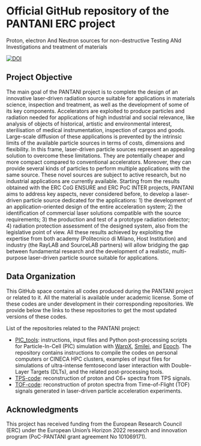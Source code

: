 # Official GitHub repository of the PANTANI ERC project

Proton, electron And Neutron sources for non-destructive Testing ANd Investigations and treatment of materials

[![DOI](https://zenodo.org/badge/DOI/10.5281/zenodo.10014520.svg)](https://doi.org/10.5281/zenodo.10014520)

## Project Objective

The main goal of the PANTANI project is to complete the design of an innovative laser-driven radiation source suitable for applications in materials science, inspection and treatment, as well as the development of some of its key components. Accelerators are exploited to produce particles and radiation needed for applications of high industrial and social relevance, like analysis of objects of historical, artistic and environmental interest, sterilisation of medical instrumentation, inspection of cargos and goods. Large-scale diffusion of these applications is prevented by the intrinsic limits of the available particle sources in terms of costs, dimensions and flexibility. In this frame, laser-driven particle sources represent an appealing solution to overcome these limitations. They are potentially cheaper and more compact compared to conventional accelerators. Moreover, they can provide several kinds of particles to perform multiple applications with the same source. These novel sources are subject to active research, but no industrial applications are currently available. Starting from the results obtained with the ERC CoG ENSURE and ERC PoC INTER projects, PANTANI aims to address key aspects, never considered before, to develop a laser-driven particle source dedicated for the applications: 1) the development of an application-oriented design of the entire acceleration system; 2) the identification of commercial laser solutions compatible with the source requirements; 3) the production and test of a prototype radiation detector; 4) radiation protection assessment of the designed system, also from the legislative point of view. All these results achieved by exploiting the expertise from both academy (Politecnico di Milano, Host Institution) and industry (the RayLAB and SourceLAB partners) will allow bridging the gap between fundamental research and the development of a realistic, multi-purpose laser-driven particle source suitable for applications.

## Data Organization

This GitHub space contains all codes produced during the PANTANI project or related to it. All the material is available under academic license. Some of these codes are under development in their corresponding repositories. We provide below the links to these repositories to get the most updated versions of these codes.

List of the repositories related to the PANTANI project:

* [PIC_tools](https://github.com/CompuNanoLab/PIC_tools): instructions, input files and Python post-processing scripts for Particle-In-Cell (PIC) simulation with [WarpX](https://github.com/ECP-WarpX/WarpX), [Smilei](https://github.com/SmileiPIC/Smilei), and [Epoch](https://github.com/Warwick-Plasma/epoch). The repository contains instructions to compile the codes on personal computers or CINECA HPC clusters, examples of input files for simulations of ultra-intense femtosecond laser interaction with Double-Layer Targets (DLTs), and the related post-processing tools. 
* [TPS-code](https://github.com/CompuNanoLab/TPS-code): reconstruction of proton and C6+ spectra from TPS signals.
* [TOF-code](https://github.com/CompuNanoLab/ToF-code): reconstruction of proton spectra from Time-of-Flight (TOF) signals generated in laser-driven particle acceleration experiments.

## Acknowledgments

This project has received funding from the European Research Council (ERC) under the European Union’s Horizon 2022 research and innovation program (PoC-PANTANI grant agreement No 101069171).
